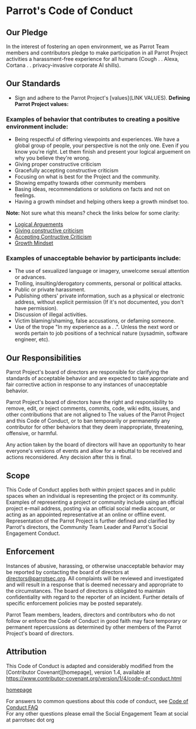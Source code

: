 # Parrot's Code of Conduct

## Our Pledge

In the interest of fostering an open environment, we as Parrot Team members and contributors pledge to make participation in all Parrot Project activities a harassment-free experience for all humans (Cough . . Alexa, Cortana . . privacy-invasive corporate AI shills).

## Our Standards

* Sign and adhere to the Parrot Project's [values](LINK VALUES).
**Defining Parrot Project values:**


### Examples of behavior that contributes to creating a positive environment include:

* Being respectful of differing viewpoints and experiences.
We have a global group of people, your perspective is not the only one. Even if you know you're right. Let them finish and present your logical arguement on why you believe they're wrong.
* Giving proper constructive criticism
* Gracefully accepting constructive criticism
* Focusing on what is best for the Project and the community.
* Showing empathy towards other community members
* Basing ideas, recommendations or solutions on facts and not on feelings.
* Having a growth mindset and helping others keep a growth mindset too.

**Note:** Not sure what this means? check the links below for some clarity:
- [Logical Arguements](https://danielmiessler.com/blog/how-to-build-a-strong-argument/)
- [Giving constructive criticism](https://personalexcellence.co/blog/constructive-criticism/)
- [Accepting Contructive Criticism](https://www.entrepreneur.com/article/250304)
- [Growth Mindset](https://www.brainpickings.org/2014/01/29/carol-dweck-mindset/)

### Examples of unacceptable behavior by participants include:

* The use of sexualized language or imagery, unwelcome sexual attention or
  advances.
* Trolling, insulting/derogatory comments, personal or political attacks.
* Public or private harassment.
* Publishing others' private information, such as a physical or electronic
  address, without explicit permission (If it's not documented, you don't have permission).
* Discussion of illegal activities.
* Victim blaming/shaming, false accusations, or defaming someone.
* Use of the trope "In my experience as a . .". Unless the next word or words pertain to job positions of a technical nature (sysadmin, software engineer, etc).



## Our Responsibilities

Parrot Project's board of directors are responsible for clarifying the standards of acceptable behavior and are expected to take appropriate and fair corrective action in response to any instances of unacceptable behavior.

Parrot Project's board of directors have the right and responsibility to remove, edit, or reject comments, commits, code, wiki edits, issues, and other contributions that are not aligned to The values of the Parrot Project and this Code of Conduct, or to ban temporarily or permanently any contributor for other behaviors that they deem inappropriate, threatening, offensive, or harmful.

Any action taken by the board of directors will have an opportunity to hear everyone's versions of events and allow for a rebuttal to be received and actions reconsidered. Any decision after this is final.

## Scope

This Code of Conduct applies both within project spaces and in public spaces
when an individual is representing the project or its community. Examples of
representing a project or community include using an official project e-mail
address, posting via an official social media account, or acting as an appointed
representative at an online or offline event. Representation of the Parrot Project
is further defined and clarified by Parrot's directors, the Community Team Leader and Parrot's Social Engagement Conduct.

## Enforcement

Instances of abusive, harassing, or otherwise unacceptable behavior may be
reported by contacting the board of directors at directors@parrotsec.org. All
complaints will be reviewed and investigated and will result in a response that
is deemed necessary and appropriate to the circumstances. The board of directors is
obligated to maintain confidentiality with regard to the reporter of an incident.
Further details of specific enforcement policies may be posted separately.

Parrot Team members, leaders, directors and contributors who do not follow or enforce the Code of Conduct in good faith may face temporary or permanent repercussions as determined by other members of the Parrot Project's board of directors.

## Attribution

This Code of Conduct is adapted and considerably modified from the [Contributor Covenant][homepage], version 1.4, available at https://www.contributor-covenant.org/version/1/4/code-of-conduct.html

[homepage](https://www.parrotsec.org)

For answers to common questions about this code of conduct, see
[Code of Conduct FAQ](https://www.parrotsec.org/docs/coc-faq) <br>
For any other questions please email the Social Engagement Team at social at parrotsec dot org
